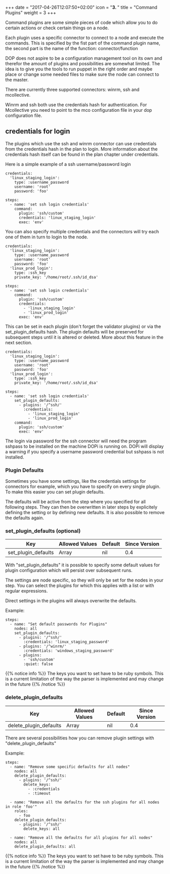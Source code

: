 +++
date = "2017-04-26T12:07:50+02:00"
icon = "<b>3. </b>"
title = "Command Plugins"
weight = 3
+++

Command plugins are some simple pieces of code which allow you to do certain actions or check certain things on a node.

Each plugin uses a specific connector to connect to a node and execute the commands. This is specified by the fist part
of the command plugin name, the second part is the name of the function: connector/function

DOP does not aspire to be a configuration management tool on its own and therefor the amount of plugins and possibilities
are somewhat limited. The idea is to give you the tools to run puppet in the right order and maybe place or change some
needed files to make sure the node can connect to the master.

There are currently three supported connectors: winrm, ssh and mcollective.

Winrm and ssh both use the credentials hash for authentication. For Mcollective you need to point to the mco configuration
file in your dop configuration file.

## credentials for login

The plugins which use the ssh and winrm connector can use credentials from the credentials hash in the plan to login.
More information about the credentials hash itself can be found in the plan chapter under credentials.

Here is a simple example of a ssh username/password login

    credentials:
      'linux_staging_login':
        type: :username_password
        username: 'root'
        password: 'foo'

    steps:
      - name: 'set ssh login credentials'
        command:
          plugin: 'ssh/custom'
          credentials: 'linux_staging_login'
          exec: 'env'

You can also specify multiple credentials and the connectors will try each one
of them in turn to login to the node.

    credentials:
      'linux_staging_login':
        type: :username_password
        username: 'root'
        password: 'foo'
      'linux_prod_login':
        type: :ssh_key
        private_key: '/home/root/.ssh/id_dsa'

    steps:
      - name: 'set ssh login credentials'
        command:
          plugin: 'ssh/custom'
          credentials:
            - 'linux_staging_login'
            - 'linux_prod_login'
          exec: 'env'

This can be set in each plugin (don't forget the validator plugins) or via
the set_plugin_defaults hash. The plugin defaults will be preserved for
subsequent steps until it is altered or deleted. More about this feature in the next section.

    credentials:
      'linux_staging_login':
        type: :username_password
        username: 'root'
        password: 'foo'
      'linux_prod_login':
        type: :ssh_key
        private_key: '/home/root/.ssh/id_dsa'

    steps:
      - name: 'set ssh login credentials'
        set_plugin_defaults:
          - plugins: '/^ssh/'
            :credentials:
              - 'linux_staging_login'
              - 'linux_prod_login'
        command:
          plugin: 'ssh/custom'
          exec: 'env'

The login via password for the ssh connector will need the program sshpass to be installed on the
machine DOPi is running on. DOPi will display a warning if you specify a username password credential
but sshpass is not installed.

### Plugin Defaults

Sometimes you have some settings, like the credentials settings for connectors for example, which you
have to specify on every single plugin. To make this easier you can set plugin defaults.

The defaults will be active from the step where you specified for all following steps. They can then be
overwritten in later steps by explicitely defining the setting or by defining new defaults. It is also
possible to remove the defaults again.

### set_plugin_defaults (optional)

| Key                 | Allowed Values    | Default | Since Version |
|---------------------|-------------------|---------|---------------|
| set_plugin_defaults | Array             | nil     | 0.4           |

With "set_plugin_defaults" it is possible to specify some default values for plugin configuration which will persist
over subsequent runs.

The settings are node specific, so they will only be set for the nodes in your step. You can select the plugins for which
this applies with a list or with regular expressions.

Direct settings in the plugins will always overwrite the defaults.

Example:

    steps:
      - name: "Set default passwords for Plugins"
        nodes: all
        set_plugin_defaults:
          - plugins: '/^ssh/'
            :credentials: 'linux_staging_password'
          - plugins: '/^winrm/'
            :credentials: 'windows_staging_password'
          - plugins:
            - 'ssh/custom'
            :quiet: false

{{% notice info %}}
The keys you want to set have to be ruby symbols. This is a current limitation of the way the parser is
implemented and may change in the future
{{% /notice %}}


### delete_plugin_defaults

| Key                    | Allowed Values    | Default | Since Version |
|------------------------|-------------------|---------|---------------|
| delete_plugin_defaults | Array             | nil     | 0.4           |

There are several possibilities how you can remove plugin settings with "delete_plugin_defaults"

Example:

    steps:
      - name: "Remove some specific defaults for all nodes"
        nodes: all
        delete_plugin_defaults:
          - plugins: '/^ssh/'
            delete_keys:
              - :credentials
              - :timeout

      - name: "Remove all the defaults for the ssh plugins for all nodes in role 'foo'"
        roles:
          - foo
        delete_plugin_defaults:
          - plugins: '/^ssh/'
            delete_keys: all

      - name: "Remove all the defaults for all plugins for all nodes"
        nodes: all
        delete_plugin_defaults: all

{{% notice info %}}
The keys you want to set have to be ruby symbols. This is a current limitation of the way the parser is
implemented and may change in the future
{{% /notice %}}



